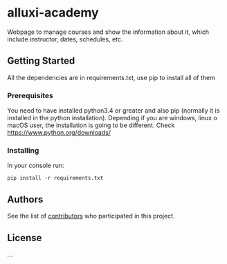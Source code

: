 # alluxi-academy

Webpage to manage courses and show the information about it, which include instructor, dates, schedules, etc.

## Getting Started

All the dependencies are in requirements.txt, use pip to install all of them

### Prerequisites

You need to have installed python3.4 or greater and also pip (normally it is installed in the python installation). Depending if you are windows, linux o macOS user, the installation is going to be different. Check https://www.python.org/downloads/

### Installing

In your console run:

```
pip install -r requirements.txt
```

## Authors

See the list of [contributors](https://github.com/gusreyes01/alluxi-academy/graphs/contributors) who participated in this project.

## License

...
